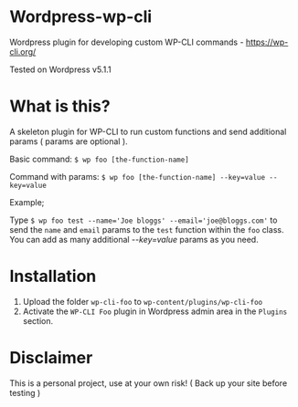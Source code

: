 # Wordpress-wp-cli
Wordpress plugin for developing custom WP-CLI commands - https://wp-cli.org/

Tested on Wordpress v5.1.1

# What is this?

A skeleton plugin for WP-CLI to run custom functions and send additional params ( params are optional ).

Basic command: `$ wp foo [the-function-name]`

Command with params: `$ wp foo [the-function-name] --key=value --key=value`

Example; 

Type `$ wp foo test --name='Joe bloggs' --email='joe@bloggs.com'` to send the `name` and `email` params to the `test` function within the `foo` class. You can add as many additional *--key=value* params as you need.

# Installation

1) Upload the folder `wp-cli-foo` to `wp-content/plugins/wp-cli-foo`
2) Activate the `WP-CLI Foo` plugin in Wordpress admin area in the `Plugins` section.

# Disclaimer

This is a personal project, use at your own risk! ( Back up your site before testing )


